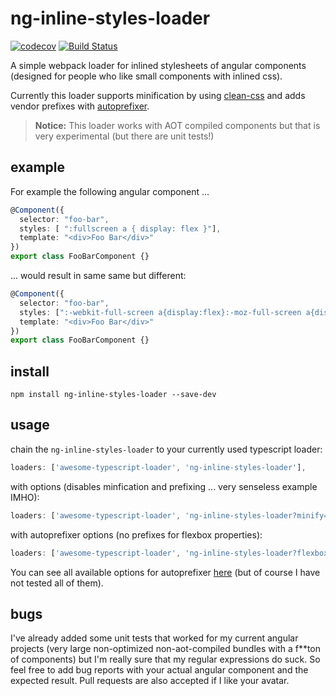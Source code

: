 # ng-inline-styles-loader
[![codecov](https://codecov.io/gh/seveves/ng-inline-styles-loader/branch/master/graph/badge.svg)](https://codecov.io/gh/seveves/ng-inline-styles-loader)
[![Build Status](https://travis-ci.org/seveves/ng-inline-styles-loader.svg?branch=master)](https://travis-ci.org/seveves/ng-inline-styles-loader)

A simple webpack loader for inlined stylesheets of angular components (designed for people who like small components with inlined css).

Currently this loader supports minification by using [clean-css](https://github.com/jakubpawlowicz/clean-css) and adds vendor prefixes with [autoprefixer](https://github.com/postcss/autoprefixer).

> **Notice:** This loader works with AOT compiled components but that is very experimental (but there are unit tests!)

## example
For example the following angular component ...
```ts
@Component({
  selector: "foo-bar",
  styles: [ ":fullscreen a { display: flex }"],
  template: "<div>Foo Bar</div>"
})
export class FooBarComponent {}
```
... would result in same same but different:
```ts
@Component({
  selector: "foo-bar",
  styles: [":-webkit-full-screen a{display:flex}:-moz-full-screen a{display:flex}:-ms-fullscreen a{display:flex}:fullscreen a{display:flex}"],
  template: "<div>Foo Bar</div>"
})
export class FooBarComponent {}
```

## install
`npm install ng-inline-styles-loader --save-dev`

## usage
chain the `ng-inline-styles-loader` to your currently used typescript loader:

```js
loaders: ['awesome-typescript-loader', 'ng-inline-styles-loader'],
```

with options (disables minfication and prefixing ... very senseless example IMHO):

```js
loaders: ['awesome-typescript-loader', 'ng-inline-styles-loader?minify=false&prefix=false'],
```

with autoprefixer options (no prefixes for flexbox properties):

```js
loaders: ['awesome-typescript-loader', 'ng-inline-styles-loader?flexbox=false'],
```

You can see all available options for autoprefixer [here](https://github.com/postcss/autoprefixer#options) (but of course I have not tested all of them).

## bugs
I've already added some unit tests that worked for my current angular projects (very large non-optimized non-aot-compiled bundles with a f**ton of components) but I'm really sure that my regular expressions do suck.
So feel free to add bug reports with your actual angular component and the expected result.
Pull requests are also accepted if I like your avatar.